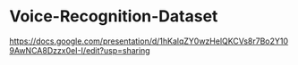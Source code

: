 # Voice-Recognition-Dataset

https://docs.google.com/presentation/d/1hKalqZY0wzHelQKCVs8r7Bo2Y109AwNCA8Dzzx0eI-I/edit?usp=sharing
